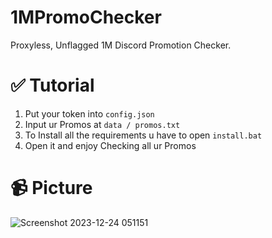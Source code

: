 # 1MPromoChecker
Proxyless, Unflagged 1M Discord Promotion Checker.

# **✅ Tutorial**
1. Put your token into ``config.json``
2. Input ur Promos at ``data / promos.txt``
3. To Install all the requirements u have to open ``install.bat``
4. Open it and enjoy Checking all ur Promos

# **📹 Picture**
![Screenshot 2023-12-24 051151](https://github.com/TheKindDeveloper/1MPromoChecker/assets/129861526/d902e306-d773-4834-9d16-479cfb40d534)
